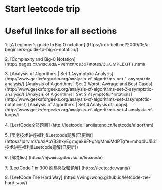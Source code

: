 # Start leetcode trip

# Useful links for all sections
<p>1. [A beginner's guide to Big O notation] (https://rob-bell.net/2009/06/a-beginners-guide-to-big-o-notation/)
<p>2. [Complexity and Big-O Notation] (http://pages.cs.wisc.edu/~vernon/cs367/notes/3.COMPLEXITY.html)
<p>3. [Analysis of Algorithms | Set 1 Asymptotic Analysis] (http://www.geeksforgeeks.org/analysis-of-algorithms-set-1-asymptotic-analysis/)
      [Analysis of Algorithms | Set 2 Worst, Average and Best Cases] (http://www.geeksforgeeks.org/analysis-of-algorithms-set-2-asymptotic-analysis/)
      [Analysis of Algorithms | Set 3 Asymptotic Notations] (http://www.geeksforgeeks.org/analysis-of-algorithms-set-3asymptotic-notations/)
      [Analysis of Algorithms | Set 4 Analysis of Loops] (http://www.geeksforgeeks.org/analysis-of-algorithms-set-4-analysis-of-loops/)
<p>4. [LeetCode全部题目] (http://leetcode.liangjiateng.cn/leetcode/algorithm)
<p>5. [吴老技术讲座福利&Leetcode题解(已更新)] (https://1drv.ms/u/s!ApYB3hxyEgimgek9Ft-gNgMm6MdPTg?e=mhq41U吴老技术讲座福利&Leetcode题解(已更新))
<p>6. [陈楚list] (https://hjweds.gitbooks.io/leetcode)
<p>7. [LeetCode 1 to 300 刷题感受和详解] (https://leetcode.wang/)
<p>8. [LeetCode The Hard Way] (https://wingkwong.github.io/leetcode-the-hard-way/)      
